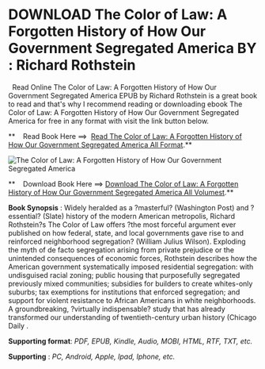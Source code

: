  **DOWNLOAD The Color of Law: A Forgotten History of How Our Government Segregated America BY : Richard Rothstein**
==================================================================================================================

  Read Online The Color of Law: A Forgotten History of How Our Government Segregated America EPUB by Richard Rothstein is a great book to read and that's why I recommend reading or downloading ebook The Color of Law: A Forgotten History of How Our Government Segregated America for free in any format with visit the link button below.

**    Read Book Here ==>  [Read The Color of Law: A Forgotten History of How Our Government Segregated America All Format](https://goodreadbook.site/?book=1631494538).**

![The Color of Law: A Forgotten History of How Our Government Segregated America](https://i.gr-assets.com/images/S/compressed.photo.goodreads.com/books/1523531412l/36236151.jpg)

**    Download Book Here ==> [Download The Color of Law: A Forgotten History of How Our Government Segregated America All Volumest](https://goodreadbook.site/?book=1631494538).**

**Book Synopsis** : Widely heralded as a ?masterful? (Washington Post) and ?essential? (Slate) history of the modern American metropolis, Richard Rothstein?s The Color of Law offers ?the most forceful argument ever published on how federal, state, and local governments gave rise to and reinforced neighborhood segregation? (William Julius Wilson). Exploding the myth of de facto segregation arising from private prejudice or the unintended consequences of economic forces, Rothstein describes how the American government systematically imposed residential segregation: with undisguised racial zoning; public housing that purposefully segregated previously mixed communities; subsidies for builders to create whites-only suburbs; tax exemptions for institutions that enforced segregation; and support for violent resistance to African Americans in white neighborhoods. A groundbreaking, ?virtually indispensable? study that has already transformed our understanding of twentieth-century urban history (Chicago Daily .

**Supporting format**: _PDF, EPUB, Kindle, Audio, MOBI, HTML, RTF, TXT, etc._

**Supporting** : _PC, Android, Apple, Ipad, Iphone, etc._